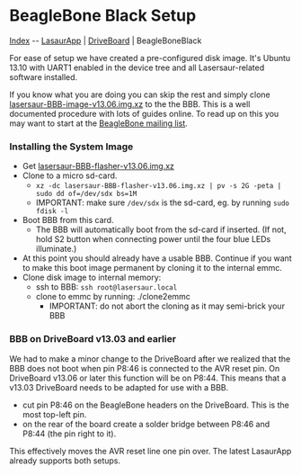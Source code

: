 BeagleBone Black Setup
=======================

[Index](index.md) -- [LasaurApp](lasaurapp.md) | [DriveBoard](driveboard.md) | BeagleBoneBlack

For ease of setup we have created a pre-configured disk image. It's Ubuntu 13.10 with UART1 enabled in the device tree and all Lasersaur-related software installed.

If you know what you are doing you can skip the rest and simply clone [lasersaur-BBB-image-v13.06.img.xz](http://file.lasersaur.com/driveboard/lasersaur-BBB-image-v13.06.img.xz) to the the BBB. This is a well documented procedure with lots of guides online. To read up on this you may want to start at the [BeagleBone mailing list](https://groups.google.com/forum/#!forum/beagleboard).

### Installing the System Image

- Get [lasersaur-BBB-flasher-v13.06.img.xz](http://file.lasersaur.com/driveboard/lasersaur-BBB-flasher-v13.06.img.xz)
- Clone to a micro sd-card.
  - `xz -dc lasersaur-BBB-flasher-v13.06.img.xz | pv -s 2G -peta | sudo dd of=/dev/sdx bs=1M`
  - IMPORTANT: make sure `/dev/sdx` is the sd-card, eg. by running `sudo fdisk -l`
- Boot BBB from this card.
  - The BBB will automatically boot from the sd-card if inserted. (If not, hold S2 button when connecting power until the four blue LEDs illuminate.)
- At this point you should already have a usable BBB. Continue if you want to make this boot image permanent by cloning it to the internal emmc.
- Clone disk image to internal memory:
  - ssh to BBB: `ssh root@lasersaur.local`
  - clone to emmc by running: ./clone2emmc
    - IMPORTANT: do not abort the cloning as it may semi-brick your BBB


### BBB on DriveBoard v13.03 and earlier

We had to make a minor change to the DriveBoard after we realized that the BBB does not boot when pin P8:46 is connected to the AVR reset pin. On DriveBoard v13.06 or later this function will be on P8:44. This means that a v13.03 DriveBoard needs to be adapted for use with a BBB.

- cut pin P8:46 on the BeagleBone headers on the DriveBoard. This is the most top-left pin.
- on the rear of the board create a solder bridge between P8:46 and P8:44 (the pin right to it).

This effectively moves the AVR reset line one pin over. The latest LasaurApp already supports both setups.
